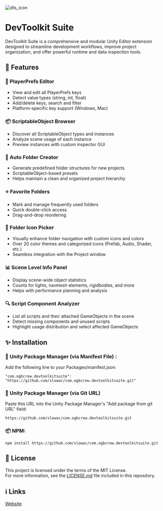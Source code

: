 ![dts_icon](https://github.com/user-attachments/assets/167952d4-fd3a-4c46-b84f-3b814d1c4f62)

# DevToolkit Suite

DevToolkit Suite is a comprehensive and modular Unity Editor extension designed to streamline development workflows, improve project organization, and offer powerful runtime and data inspection tools.

## 🔧 Features

### 🔐 PlayerPrefs Editor
- View and edit all PlayerPrefs keys
- Detect value types (string, int, float)
- Add/delete keys, search and filter
- Platform-specific key support (Windows, Mac)

### 📦 ScriptableObject Browser
- Discover all ScriptableObject types and instances
- Analyze scene usage of each instance
- Preview instances with custom inspector GUI

### 📁 Auto Folder Creator
- Generate predefined folder structures for new projects
- ScriptableObject-based presets
- Helps maintain a clean and organized project hierarchy

### ⭐ Favorite Folders
- Mark and manage frequently used folders
- Quick double-click access
- Drag-and-drop reordering

### 🎨 Folder Icon Picker
- Visually enhance folder navigation with custom icons and colors
- Over 20 color themes and categorized icons (Prefab, Audio, Shader, etc.)
- Seamless integration with the Project window

### 📊 Scene Level Info Panel
- Display scene-wide object statistics
- Counts for lights, navmesh elements, rigidbodies, and more
- Helps with performance planning and analysis

### 🔍 Script Component Analyzer
- List all scripts and their attached GameObjects in the scene
- Detect missing components and unused scripts
- Highlight usage distribution and select affected GameObjects

##  ✨ Installation

### 🧩 Unity Package Manager (via Manifest File) :
Add the following line to your Packages/manifest.json:

``` "com.ogbcrew.devtoolkitsuite": "https://github.com/slowac/com.ogbcrew.devtoolkitsuite.git" ```

### 📃 Unity Package Manager (via Git URL)
Paste this URL into the Unity Package Manager's "Add package from git URL" field:

``` https://github.com/slowac/com.ogbcrew.devtoolkitsuite.git ```


### 📦 NPM:
``` npm install https://github.com/slowac/com.ogbcrew.devtoolkitsuite.git ```



## 📄 License

This project is licensed under the terms of the MIT License.  
For more information, see the [LICENSE.md](LICENSE.md) file included in this repository.

## ℹ️ Links

[Website](https://ogbcrew.com)




